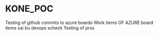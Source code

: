 # KONE_POC
Testing of github commits to azure boards Work items OF AZURE board items sai bu devops scheck Testing of prss
